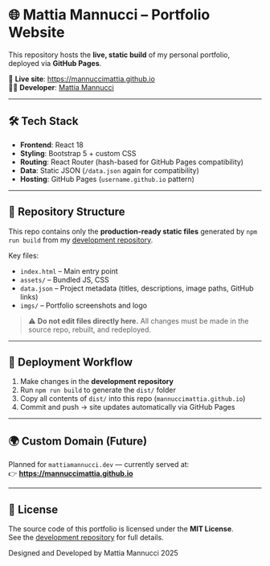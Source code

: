 # 🌐 Mattia Mannucci – Portfolio Website

This repository hosts the **live, static build** of my personal portfolio, deployed via **GitHub Pages**.

🔗 **Live site**: https://mannuccimattia.github.io  
👨‍💻 **Developer**: [Mattia Mannucci](https://github.com/mannuccimattia)

---

## 🛠️ Tech Stack

- **Frontend**: React 18
- **Styling**: Bootstrap 5 + custom CSS
- **Routing**: React Router (hash-based for GitHub Pages compatibility)
- **Data**: Static JSON (`/data.json` again for compatibility)
- **Hosting**: GitHub Pages (`username.github.io` pattern)

---

## 📁 Repository Structure

This repo contains only the **production-ready static files** generated by `npm run build` from my [development repository](https://github.com/mannuccimattia/react-portfolio).

Key files:
- `index.html` – Main entry point
- `assets/` – Bundled JS, CSS
- `data.json` – Project metadata (titles, descriptions, image paths, GitHub links)
- `imgs/` – Portfolio screenshots and logo

> ⚠️ **Do not edit files directly here.** All changes must be made in the source repo, rebuilt, and redeployed.

---

## 🚀 Deployment Workflow

1. Make changes in the **development repository**
2. Run `npm run build` to generate the `dist/` folder
3. Copy all contents of `dist/` into this repo (`mannuccimattia.github.io`)
4. Commit and push → site updates automatically via GitHub Pages

---

## 🌍 Custom Domain (Future)

Planned for `mattiamannucci.dev` — currently served at:  
👉 **https://mannuccimattia.github.io**

---

## 📄 License

The source code of this portfolio is licensed under the **MIT License**.  
See the [development repository](https://github.com/mannuccimattia/portfolio-dev) for full details.

Designed and Developed by Mattia Mannucci 2025

